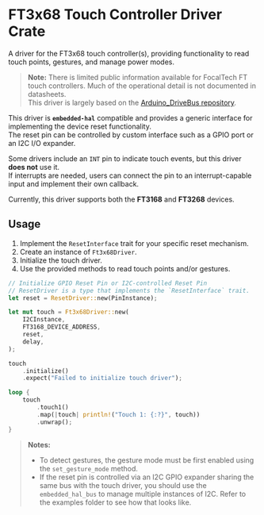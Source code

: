 # FT3x68 Touch Controller Driver Crate

A driver for the FT3x68 touch controller(s), providing functionality to read touch points, gestures, and manage power modes.

> **Note:** There is limited public information available for FocalTech FT touch controllers. Much of the operational detail is not documented in datasheets.  
> This driver is largely based on the [Arduino_DriveBus repository](https://github.com/Xk-w/Arduino_DriveBus/tree/master).

This driver is **`embedded-hal`** compatible and provides a generic interface for implementing the device reset functionality.  
The reset pin can be controlled by custom interface such as a GPIO port or an I2C I/O expander.

Some drivers include an `INT` pin to indicate touch events, but this driver **does not** use it.  
If interrupts are needed, users can connect the pin to an interrupt-capable input and implement their own callback.

Currently, this driver supports both the **FT3168** and **FT3268** devices.


## Usage

1. Implement the `ResetInterface` trait for your specific reset mechanism.
2. Create an instance of `Ft3x68Driver`.
3. Initialize the touch driver.
4. Use the provided methods to read touch points and/or gestures.

```rust
// Initialize GPIO Reset Pin or I2C-controlled Reset Pin
// ResetDriver is a type that implements the `ResetInterface` trait.
let reset = ResetDriver::new(PinInstance);

let mut touch = Ft3x68Driver::new(
    I2CInstance,
    FT3168_DEVICE_ADDRESS,
    reset,
    delay,
);

touch
    .initialize()
    .expect("Failed to initialize touch driver");

loop {
    touch
        .touch1()
        .map(|touch| println!("Touch 1: {:?}", touch))
        .unwrap();
}
```

> **Notes:**
> - To detect gestures, the gesture mode must be first enabled using the `set_gesture_mode` method.
> - If the reset pin is controlled via an I2C GPIO expander sharing the same bus with the touch driver, you should use the `embedded_hal_bus` to manage multiple instances of I2C. Refer to the examples folder to see how that looks like.
